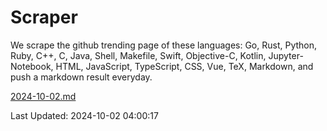 # Scraper

We scrape the github trending page of these languages: Go, Rust, Python, Ruby, C++, C, Java, Shell, Makefile, Swift, Objective-C, Kotlin, Jupyter-Notebook, HTML, JavaScript, TypeScript, CSS, Vue, TeX, Markdown, and push a markdown result everyday.

[2024-10-02.md](https://github.com/yangwenmai/github-trending-backup/blob/master/2024-10-02.md)

Last Updated: 2024-10-02 04:00:17